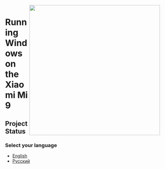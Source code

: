 <img align="right" src="https://github.com/woacepheus/Port-Windows-11-Xiaomi-Mi-9/blob/main/cepheus.png" width="425">

# Running Windows on the Xiaomi Mi 9

## Project Status

### Select your language

- [English](English/status.md)
- [Русский](Russian/status-ru.md)
